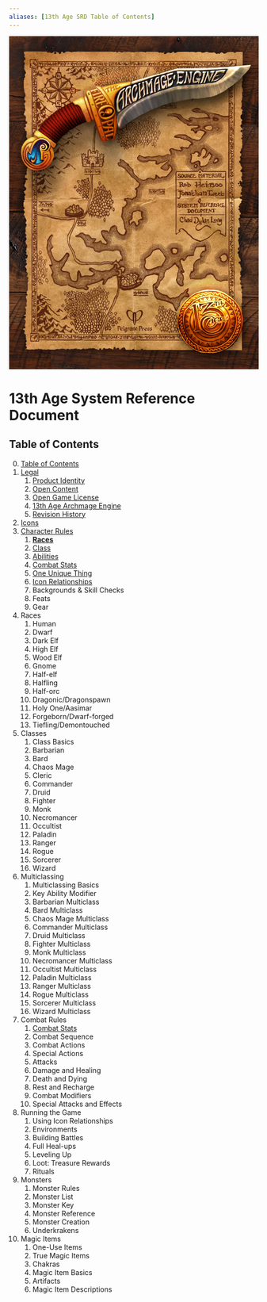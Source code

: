 ```yaml
---
aliases: [13th Age SRD Table of Contents]
---
```

![13thage_intro](_attachments/13thage_intro.jpeg)
# 13th Age System Reference Document
## Table of Contents

0. [Table of Contents](.md)
1. [Legal](01%20Legal/01%20Legal.md)
	1. [Product Identity](../13th_Age_SRD_Legal_Notices.md)
	2. [Open Content](../13th_Age_SRD_Legal_Notices.md)
	3. [Open Game License](../13th_Age_SRD_Legal_Notices.md)
	4. [13th Age Archmage Engine](../13th_Age_SRD_Legal_Notices.md)
	5. [Revision History](../Pelgrane_Press_13th_Age_SRD_Revision_Log.md)
2. [Icons](../01%20Icons/01%20Icons.md)
3. [Character Rules](../02%20Character%20Rules/02%20Character%20Rules.md)
	1. [**Races**](../02%20Character%20Rules/1%20Race.md)
	2. [Class](../02%20Character%20Rules/2%20Class.md)
	3. [Abilities](../02%20Character%20Rules/3%20Abilities.md)
	4. [Combat Stats](../02%20Character%20Rules/4%20Combat%20Stats.md)
	5. [One Unique Thing](../02%20Character%20Rules/5%20One%20Unique%20Thing.md)
	6. [Icon Relationships](../02%20Character%20Rules/6%20Icon%20Relationships.md)
	7. Backgrounds & Skill Checks
	8. Feats
	9. Gear
4. Races
	1. Human
	2. Dwarf
	3. Dark Elf
	4. High Elf
	5. Wood Elf
	6. Gnome
	7. Half-elf
	8. Halfling
	9. Half-orc
	10. Dragonic/Dragonspawn
	11. Holy One/Aasimar
	12. Forgeborn/Dwarf-forged
	13. Tiefling/Demontouched
5. Classes
	1. Class Basics
	2. Barbarian
	3. Bard
	4. Chaos Mage
	5. Cleric
	6. Commander
	7. Druid
	8. Fighter
	9. Monk
	10. Necromancer
	11. Occultist
	12. Paladin
	13. Ranger
	14. Rogue
	15. Sorcerer
	16. Wizard
6. Multiclassing
	1. Multiclassing Basics
	2. Key Ability Modifier
	3. Barbarian Multiclass
	4. Bard Multiclass
	5. Chaos Mage Multiclass
	6. Commander Multiclass
	7. Druid Multiclass
	8. Fighter Multiclass
	9. Monk Multiclass
	10. Necromancer Multiclass
	11. Occultist Multiclass
	12. Paladin Multiclass
	13. Ranger Multiclass
	14. Rogue Multiclass
	15. Sorcerer Multiclass
	16. Wizard Multiclass
7. Combat Rules
	1. [Combat Stats](../02%20Character%20Rules/4%20Combat%20Stats.md)
	2. Combat Sequence
	3. Combat Actions
	4. Special Actions
	5. Attacks
	6. Damage and Healing
	7. Death and Dying
	8. Rest and Recharge
	9. Combat Modifiers
	10. Special Attacks and Effects
8. Running the Game
	1. Using Icon Relationships
	2. Environments
	3. Building Battles
	4. Full Heal-ups
	5. Leveling Up
	6. Loot: Treasure Rewards
	7. Rituals
9. Monsters
	1. Monster Rules
	2. Monster List
	3. Monster Key
	4. Monster Reference
	5. Monster Creation
	6. Underkrakens
10. Magic Items
	1. One-Use Items
	2. True Magic Items
	3. Chakras
	4. Magic Item Basics
	5. Artifacts
	6. Magic Item Descriptions
